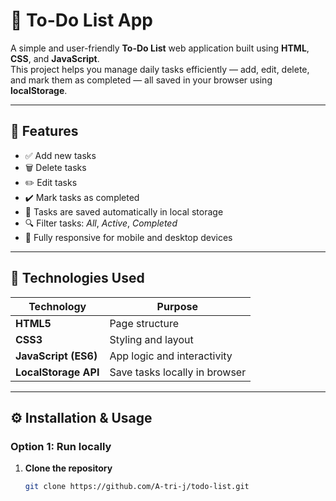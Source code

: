 # 📝 To-Do List App

A simple and user-friendly **To-Do List** web application built using **HTML**, **CSS**, and **JavaScript**.  
This project helps you manage daily tasks efficiently — add, edit, delete, and mark them as completed — all saved in your browser using **localStorage**.

---

## 🚀 Features

- ✅ Add new tasks  
- 🗑️ Delete tasks  
- ✏️ Edit tasks  
- ✔️ Mark tasks as completed  
- 💾 Tasks are saved automatically in local storage  
- 🔍 Filter tasks: *All*, *Active*, *Completed*  
- 📱 Fully responsive for mobile and desktop devices  

---

## 🧩 Technologies Used

| Technology | Purpose |
|-------------|----------|
| **HTML5** | Page structure |
| **CSS3** | Styling and layout |
| **JavaScript (ES6)** | App logic and interactivity |
| **LocalStorage API** | Save tasks locally in browser |

---
## ⚙️ Installation & Usage

### Option 1: Run locally
1. **Clone the repository**
   ```bash
   git clone https://github.com/A-tri-j/todo-list.git


